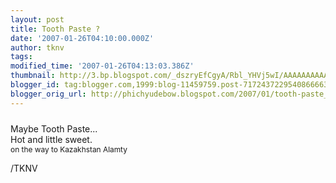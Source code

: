 ```yaml
---
layout: post
title: Tooth Paste ?
date: '2007-01-26T04:10:00.000Z'
author: tknv
tags: 
modified_time: '2007-01-26T04:13:03.386Z'
thumbnail: http://3.bp.blogspot.com/_dszryEfCgyA/Rbl_YHVj5wI/AAAAAAAAAA4/6NJGBs90_j4/s72-c/DSC00100.JPG
blogger_id: tag:blogger.com,1999:blog-11459759.post-7172437229540866663
blogger_orig_url: http://phichyudebow.blogspot.com/2007/01/tooth-paste_3790.html
---
```


<a onblur="try {parent.deselectBloggerImageGracefully();} catch(e) {}" href="http://3.bp.blogspot.com/_dszryEfCgyA/Rbl_YHVj5wI/AAAAAAAAAA4/6NJGBs90_j4/s1600-h/DSC00100.JPG"><img style="margin: 0px auto 10px; display: block; text-align: center; cursor: pointer;" src="http://3.bp.blogspot.com/_dszryEfCgyA/Rbl_YHVj5wI/AAAAAAAAAA4/6NJGBs90_j4/s400/DSC00100.JPG" alt="" id="BLOGGER_PHOTO_ID_5024186911571568386" border="0" /></a>Maybe Tooth Paste...<br />Hot and little sweet.<br /><span style="font-size:85%;">on the way to Kazakhstan Alamty</span><div class="blogger-post-footer">/TKNV</div>